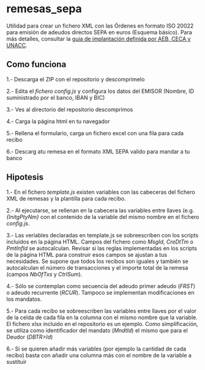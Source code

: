 # remesas_sepa
Utilidad para crear un fichero XML con las Órdenes en formato ISO 20022 para emisión de adeudos directos SEPA en euros (Esquema básico). Para más detalles, consultar la [guia de implantación definida por AEB, CECA y UNACC](https://github.com/jota-ele-ene/remesas_sepa/raw/main/GuiaSEPA.pdf). 

Como funciona
-------------

1.- Descarga el ZIP con el repositorio y descomprimelo

2.- Edita el _fichero config.js_ y configura los datos del EMISOR (Nombre, ID suministrado por el banco, IBAN y BIC)

3.- Ves al directorio del repositorio descomprimos

4.- Carga la página html en tu navegador

5.- Rellena el formulario, carga un fichero excel con una fila para cada recibo

6.- Descarg atu remesa en el formato XML SEPA valido para mandar a tu banco

Hipotesis
---------

1.- En el fichero _template.js_ existen variables con las cabeceras del fichero XML de remesas y la plantilla para cada recibo.

2.- Al ejecutarse, se rellenan en la cabecera las variables entre llaves (e.g. _{InitgPtyNm}_ con el contenido de la variable del mismo nombre en el fichero _config.js_.

3.- Las veriables declaradas en template.js se sobreescriben con los scripts incluidos en la página HTML. Campos del fichero como _MsgId_, _CreDtTm_ o _PmtInfId_ se autocalculan. Revisar si las reglas implementadas en los scripts de la página HTML para construir esos campos se ajustan a tus necesidades. Se supone que todos los recibos son iguales y también se autocalculan el número de transacciones y el importe total de la remesa (campos _NbOfTxs_ y _CtrlSum_). 

4.- Sólo se contemplan como secuencia del adeudo primer adeudo (_FRST_) o adeudo recurrente (_RCUR_). Tampoco se implementan modificaciones en los mandatos. 

5.- Para cada recibo se sobreescriben las variables entre llaves por el valor de la celda de cada fila en la columna con el mismo nombre que la variable. El fichero xlsx incluido en el repositorio es un ejemplo. Como simplificación, se utiliza como identificador del mandato (_MndtId_) el mismo que para el Deudor (_DBTR>Id_)

6.- Si se quieren añadir más variables (por ejemplo la cantidad de cada recibo) basta con añadir una columna más con el nombre de la variable a sustituir


